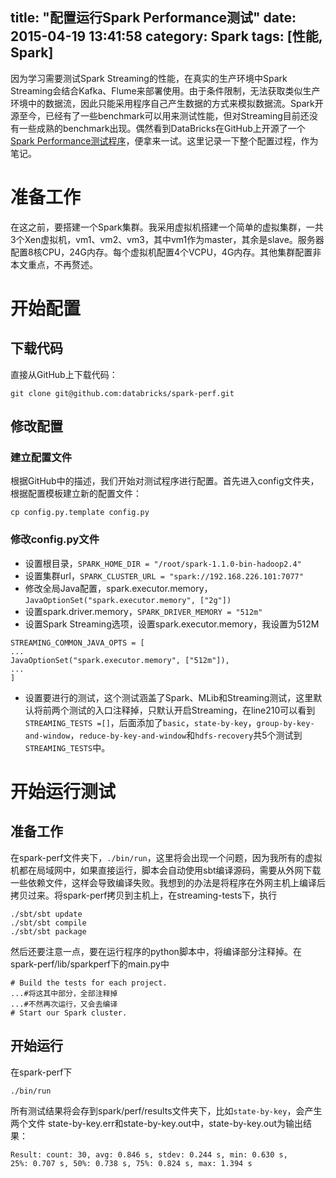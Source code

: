 title: "配置运行Spark Performance测试"
date: 2015-04-19 13:41:58
category: Spark
tags: [性能, Spark]
---

因为学习需要测试Spark Streaming的性能，在真实的生产环境中Spark Streaming会结合Kafka、Flume来部署使用。由于条件限制，无法获取类似生产环境中的数据流，因此只能采用程序自己产生数据的方式来模拟数据流。Spark开源至今，已经有了一些benchmark可以用来测试性能，但对Streaming目前还没有一些成熟的benchmark出现。偶然看到DataBricks在GitHub上开源了一个[Spark Performance测试程序](https://github.com/databricks/spark-perf)，便拿来一试。这里记录一下整个配置过程，作为笔记。
<!--more-->

# 准备工作
在这之前，要搭建一个Spark集群。我采用虚拟机搭建一个简单的虚拟集群，一共3个Xen虚拟机，vm1、vm2、vm3，其中vm1作为master，其余是slave。服务器配置8核CPU，24G内存。每个虚拟机配置4个VCPU，4G内存。其他集群配置非本文重点，不再赘述。

# 开始配置
## 下载代码
直接从GitHub上下载代码：
```
git clone git@github.com:databricks/spark-perf.git
```

## 修改配置

### 建立配置文件
根据GitHub中的描述，我们开始对测试程序进行配置。首先进入config文件夹，根据配置模板建立新的配置文件：
```
cp config.py.template config.py
```


### 修改config.py文件
- 设置根目录，`SPARK_HOME_DIR = "/root/spark-1.1.0-bin-hadoop2.4"`
- 设置集群url，`SPARK_CLUSTER_URL = "spark://192.168.226.101:7077"`
- 修改全局Java配置，spark.executor.memory，`JavaOptionSet("spark.executor.memory", ["2g"])`
- 设置spark.driver.memory，`SPARK_DRIVER_MEMORY = "512m"`
- 设置Spark Streaming选项，设置spark.executor.memory，我设置为512M

```
STREAMING_COMMON_JAVA_OPTS = [
...
JavaOptionSet("spark.executor.memory", ["512m"]),
...
]
```

- 设置要进行的测试，这个测试涵盖了Spark、MLib和Streaming测试，这里默认将前两个测试的入口注释掉，只默认开启Streaming，在line210可以看到`STREAMING_TESTS =[]`，后面添加了`basic`，`state-by-key`，`group-by-key-and-window`，`reduce-by-key-and-window`和`hdfs-recovery`共5个测试到`STREAMING_TESTS`中。

# 开始运行测试
## 准备工作
在spark-perf文件夹下，`./bin/run`，这里将会出现一个问题，因为我所有的虚拟机都在局域网中，如果直接运行，脚本会自动使用sbt编译源码，需要从外网下载一些依赖文件，这样会导致编译失败。我想到的办法是将程序在外网主机上编译后拷贝过来。将spark-perf拷贝到主机上，在streaming-tests下，执行

```
./sbt/sbt update
./sbt/sbt compile
./sbt/sbt package
```
然后还要注意一点，要在运行程序的python脚本中，将编译部分注释掉。在spark-perf/lib/sparkperf下的main.py中
```
# Build the tests for each project.
...#将这其中部分，全部注释掉
...#不然再次运行，又会去编译
# Start our Spark cluster.
```

## 开始运行
在spark-perf下
```
./bin/run
```
所有测试结果将会存到spark/perf/results文件夹下，比如`state-by-key`，会产生两个文件
state-by-key.err和state-by-key.out中，state-by-key.out为输出结果：
```
Result: count: 30, avg: 0.846 s, stdev: 0.244 s, min: 0.630 s, 
25%: 0.707 s, 50%: 0.738 s, 75%: 0.824 s, max: 1.394 s
```
